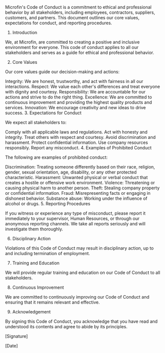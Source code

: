 Microfin's Code of Conduct is a commitment to ethical and professional behavior by all stakeholders, including employees, contractors, suppliers, customers, and partners. This document outlines our core values, expectations for conduct, and reporting procedures.

1. Introduction

We, at Microfin, are committed to creating a positive and inclusive environment for everyone. This code of conduct applies to all our stakeholders and serves as a guide for ethical and professional behavior.

2. Core Values

Our core values guide our decision-making and actions:

Integrity: We are honest, trustworthy, and act with fairness in all our interactions.
Respect: We value each other's differences and treat everyone with dignity and courtesy.
Responsibility: We are accountable for our actions and strive to do the right thing.
Excellence: We are committed to continuous improvement and providing the highest quality products and services.
Innovation: We encourage creativity and new ideas to drive success.
3. Expectations for Conduct

We expect all stakeholders to:

Comply with all applicable laws and regulations.
Act with honesty and integrity.
Treat others with respect and courtesy.
Avoid discrimination and harassment.
Protect confidential information.
Use company resources responsibly.
Report any misconduct.
4. Examples of Prohibited Conduct

The following are examples of prohibited conduct:

Discrimination: Treating someone differently based on their race, religion, gender, sexual orientation, age, disability, or any other protected characteristic.
Harassment: Unwanted physical or verbal conduct that creates a hostile or offensive work environment.
Violence: Threatening or causing physical harm to another person.
Theft: Stealing company property or confidential information.
Fraud: Misrepresenting facts or engaging in dishonest behavior.
Substance abuse: Working under the influence of alcohol or drugs.
5. Reporting Procedures

If you witness or experience any type of misconduct, please report it immediately to your supervisor, Human Resources, or through our anonymous reporting channels. We take all reports seriously and will investigate them thoroughly.

6. Disciplinary Action

Violations of this Code of Conduct may result in disciplinary action, up to and including termination of employment.

7. Training and Education

We will provide regular training and education on our Code of Conduct to all stakeholders.

8. Continuous Improvement

We are committed to continuously improving our Code of Conduct and ensuring that it remains relevant and effective.

9. Acknowledgement

By signing this Code of Conduct, you acknowledge that you have read and understood its contents and agree to abide by its principles.

[Signature]

[Date]
